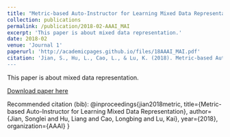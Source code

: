 ```yaml
---
title: "Metric-based Auto-Instructor for Learning Mixed Data Representation"
collection: publications
permalink: /publication/2018-02-AAAI_MAI
excerpt: 'This paper is about mixed data representation.'
date: 2018-02
venue: 'Journal 1'
paperurl: 'http://academicpages.github.io/files/18AAAI_MAI.pdf'
citation: 'Jian, S., Hu, L., Cao, L., & Lu, K. (2018). Metric-based Auto-Instructor for Learning Mixed Data Representation. AAAI.
---
```

This paper is about mixed data representation.

[Download paper here](http://academicpages.github.io/files/18AAAI_MAI.pdf)

Recommended citation (bib):
@inproceedings{jian2018metric,
  title={Metric-based Auto-Instructor for Learning Mixed Data Representation},
  author={Jian, Songlei and Hu, Liang and Cao, Longbing and Lu, Kai},
  year={2018},
  organization={AAAI}
}